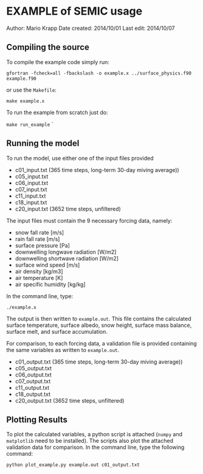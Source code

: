 EXAMPLE of SEMIC usage
======================
Author: Mario Krapp
Date created: 2014/10/01
Last edit:    2014/10/07

Compiling the source
--------------------
To compile the example code simply run:

`gfortran -fcheck=all -fbackslash -o example.x ../surface_physics.f90 example.f90`

or use the `Makefile`:

`make example.x`

To run the example from scratch just do:

`make run_example`
    `

Running the model
-----------------
To run the model, use either one of the input files provided

* c01\_input.txt (365 time steps, long-term 30-day miving average))
* c05\_input.txt 
* c06\_input.txt
* c07\_input.txt
* c11\_input.txt
* c18\_input.txt 
* c20\_input.txt (3652 time steps, unfiltered)

The input files must contain the 9 necessary forcing data, namely:

* snow fall rate [m/s]
* rain fall rate [m/s]
* surface pressure [Pa]
* downwelling longwave radiation [W/m2]
* downwelling shortwave radiation [W/m2]
* surface wind speed [m/s]
* air density [kg/m3]
* air temperature [K]
* air specific humidity [kg/kg]

In the command line, type:

`./example.x`

The output is then written to `example.out`. This file contains the calculated
surface temperature, surface albedo, snow height, surface mass balance, 
surface melt, and surface accumulation.

For comparison, to each forcing data, a validation file is provided containing
the same variables as written to `example.out`.

* c01\_output.txt (365 time steps, long-term 30-day miving average))
* c05\_output.txt 
* c06\_output.txt
* c07\_output.txt
* c11\_output.txt
* c18\_output.txt 
* c20\_output.txt (3652 time steps, unfiltered)

Plotting Results
----------------
To plot the calculated variables, a python script is attached (`numpy` and `matplotlib`
need to be installed). The scripts also plot the attached validation data for comparison.
In the command line, type the following command:

`python plot_example.py example.out c01_output.txt`
